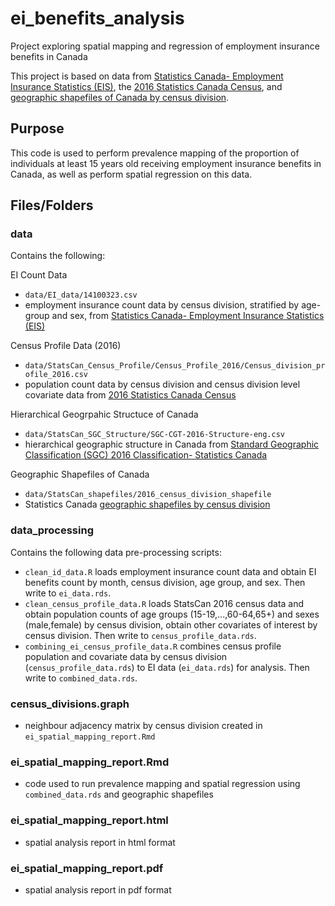 # ei_benefits_analysis
Project exploring spatial mapping and regression of employment insurance benefits in Canada

This project is based on data from [Statistics Canada- Employment Insurance Statistics (EIS)](https://www150.statcan.gc.ca/t1/tbl1/en/tv.action?pid=1410032301), the [2016 Statistics Canada Census](https://www12.statcan.gc.ca/census-recensement/2016/dp-pd/prof/details/page.cfm?Lang=E&Geo1=PR&Code1=01&Geo2=PR&Code2=01&Data=Count&SearchText=01&SearchType=Begins&SearchPR=01&B1=All&Custom=&TABID=3), and [geographic shapefiles of Canada by census division](https://www12.statcan.gc.ca/census-recensement/2011/geo/bound-limit/bound-limit-eng.cfm).

## Purpose

This code is used to perform prevalence mapping of the proportion of individuals at least 15 years old receiving employment insurance benefits in Canada, as well as perform spatial regression on this data.

## Files/Folders

### data

Contains the following:

EI Count Data
- `data/EI_data/14100323.csv`
- employment insurance count data by census division, stratified by age-group and sex, from  [Statistics Canada- Employment Insurance Statistics (EIS)](https://www150.statcan.gc.ca/t1/tbl1/en/tv.action?pid=1410032301)

Census Profile Data (2016)
- `data/StatsCan_Census_Profile/Census_Profile_2016/Census_division_profile_2016.csv`
- population count data by census division and census division level covariate data from [2016 Statistics Canada Census](https://www12.statcan.gc.ca/census-recensement/2016/dp-pd/prof/details/page.cfm?Lang=E&Geo1=PR&Code1=01&Geo2=PR&Code2=01&Data=Count&SearchText=01&SearchType=Begins&SearchPR=01&B1=All&Custom=&TABID=3)

Hierarchical Geogrpahic Structuce of Canada
- `data/StatsCan_SGC_Structure/SGC-CGT-2016-Structure-eng.csv`
- hierarchical geographic structure in Canada from [Standard Geographic Classification (SGC) 2016 Classification- Statistics Canada](https://www.statcan.gc.ca/en/subjects/standard/sgc/2016/index)

Geographic Shapefiles of Canada
- `data/StatsCan_shapefiles/2016_census_division_shapefile`
- Statistics Canada [geographic shapefiles by census division](https://www12.statcan.gc.ca/census-recensement/2011/geo/bound-limit/bound-limit-eng.cfm)

### data_processing

Contains the following data pre-processing scripts:

- `clean_id_data.R` loads employment insurance count data and obtain EI benefits count by month, census division, age group, and sex. Then write to `ei_data.rds`.
- `clean_census_profile_data.R` loads StatsCan 2016 census data and obtain population counts of age groups (15-19,...,60-64,65+) and sexes (male,female) by census division, obtain other covariates of interest by census division. Then write to `census_profile_data.rds`.
- `combining_ei_census_profile_data.R` combines census profile population and covariate data by census division (`census_profile_data.rds`) to EI data (`ei_data.rds`) for analysis. Then write to `combined_data.rds`.

### census_divisions.graph

- neighbour adjacency matrix by census division created in `ei_spatial_mapping_report.Rmd`

### ei_spatial_mapping_report.Rmd

- code used to run prevalence mapping and spatial regression using `combined_data.rds` and geographic shapefiles

### ei_spatial_mapping_report.html

- spatial analysis report in html format

### ei_spatial_mapping_report.pdf

- spatial analysis report in pdf format


